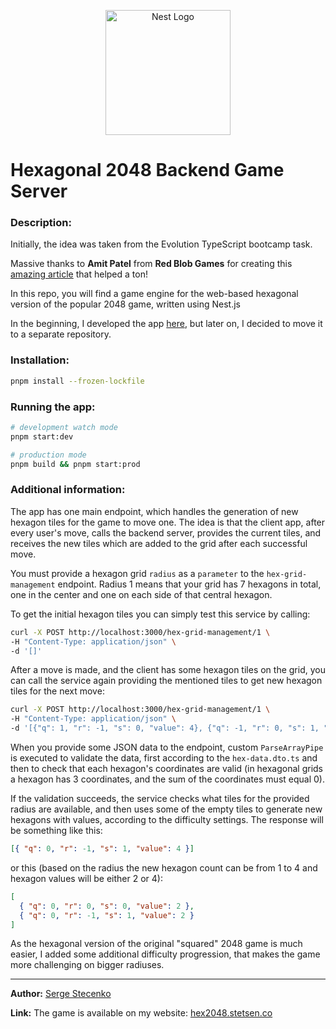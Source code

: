 <p align="center">
  <a href="http://nestjs.com/" target="blank"><img src="https://nestjs.com/img/logo-small.svg" width="200" alt="Nest Logo" /></a>
</p>

# Hexagonal 2048 Backend Game Server

### Description:

Initially, the idea was taken from the Evolution TypeScript bootcamp task.

Massive thanks to **Amit Patel** from **Red Blob Games** for creating this [amazing article](https://www.redblobgames.com/grids/hexagons/) that helped a ton!

In this repo, you will find a game engine for the web-based hexagonal version of the popular 2048 game, written using Nest.js

In the beginning, I developed the app [here](https://github.com/serge-st/ng-hex-2048), but later on, I decided to move it to a separate repository.

### Installation:

```bash
pnpm install --frozen-lockfile
```

### Running the app:

```bash
# development watch mode
pnpm start:dev

# production mode
pnpm build && pnpm start:prod
```

### Additional information:

The app has one main endpoint, which handles the generation of new hexagon tiles for the game to move one. The idea is that the client app, after every user's move, calls the backend server, provides the current tiles, and receives the new tiles which are added to the grid after each successful move.

You must provide a hexagon grid `radius` as a `parameter` to the `hex-grid-management` endpoint. Radius 1 means that your grid has 7 hexagons in total, one in the center and one on each side of that central hexagon.

To get the initial hexagon tiles you can simply test this service by calling:

```bash
curl -X POST http://localhost:3000/hex-grid-management/1 \
-H "Content-Type: application/json" \
-d '[]'
```

After a move is made, and the client has some hexagon tiles on the grid, you can call the service again providing the mentioned tiles to get new hexagon tiles for the next move:

```bash
curl -X POST http://localhost:3000/hex-grid-management/1 \
-H "Content-Type: application/json" \
-d '[{"q": 1, "r": -1, "s": 0, "value": 4}, {"q": -1, "r": 0, "s": 1, "value": 2}]'
```

When you provide some JSON data to the endpoint, custom `ParseArrayPipe` is executed to validate the data, first according to the `hex-data.dto.ts` and then to check that each hexagon's coordinates are valid (in hexagonal grids a hexagon has 3 coordinates, and the sum of the coordinates must equal 0).

If the validation succeeds, the service checks what tiles for the provided radius are available, and then uses some of the empty tiles to generate new hexagons with values, according to the difficulty settings. The response will be something like this:

```json
[{ "q": 0, "r": -1, "s": 1, "value": 4 }]
```

or this (based on the radius the new hexagon count can be from 1 to 4 and hexagon values will be either 2 or 4):

```json
[
  { "q": 0, "r": 0, "s": 0, "value": 2 },
  { "q": 0, "r": -1, "s": 1, "value": 2 }
]
```

As the hexagonal version of the original "squared" 2048 game is much easier, I added some additional difficulty progression, that makes the game more challenging on bigger radiuses.

---

**Author:** [Serge Stecenko](https://www.linkedin.com/in/serge-stecenko/)

**Link:** The game is available on my website: [hex2048.stetsen.co](https://hex2048.stetsen.co/)
